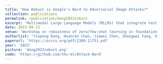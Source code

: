 ```yaml
---
title: "How Robust is Google's Bard to Adversarial Image Attacks?"
collection: publications
permalink: /publication/dong2023robust
excerpt: 'Multimodal Large Language Models (MLLMs) that integrate text and other modalities (especially vision) have achieved unprecedented performance in various multimodal tasks. However, due to the unsolved adversarial robustness problem of vision models, MLLMs can have more severe safety and security risks by introducing the vision inputs. In this work, we study the adversarial robustness of Google Bard, a competitive chatbot to ChatGPT that released its multimodal capability recently, to better understand the vulnerabilities of commercial MLLMs. By attacking white-box surrogate vision encoders or MLLMs, the generated adversarial examples can mislead Bard to output wrong image descriptions with a 22\% success rate based solely on the transferability. We show that the adversarial examples can also attack other MLLMs, e.g., a 26\% attack success rate against Bing Chat and a 86% attack success rate against ERNIE bot. Moreover, we identify two defense mechanisms of Bard, including face detection and toxicity detection of images. We design corresponding attacks to evade these defenses, demonstrating that the current defenses of Bard are also vulnerable. We hope this work can deepen our understanding on the robustness of MLLMs and facilitate future research on defenses.'
date: 2023-09-11
venue: 'Workshop on robustness of zero/few-shot learning in foundation models (R0-FoMo) in the 37th Conference on Neural Information Processing Systems <strong>(Neurips)</strong>, New Orleans, USA'
authorlist: 'Yinpeng Dong, Huanran Chen, Jiawei Chen, Zhengwei Fang, Xiao Yang, <strong>Yichi Zhang</strong>, Yu Tian, Hang Su, Jun Zhu'
paperurl: 'https://arxiv.org/pdf/2309.11751.pdf'
year: '2023'
picture: 'dong2023robust.png'
code: 'https://github.com/thu-ml/Attack-Bard'
---
```

